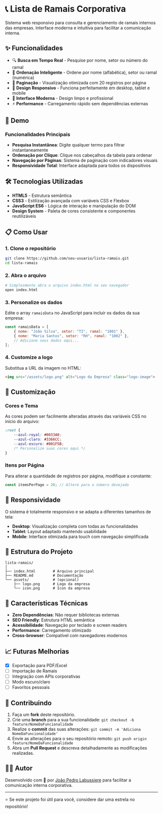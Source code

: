 # 📞 Lista de Ramais Corporativa

Sistema web responsivo para consulta e gerenciamento de ramais internos das empresas. Interface moderna e intuitiva para facilitar a comunicação interna.

## ✨ Funcionalidades

- 🔍 **Busca em Tempo Real** - Pesquise por nome, setor ou número do ramal
- 🔄 **Ordenação Inteligente** - Ordene por nome (alfabética), setor ou ramal (numérica)
- 📄 **Paginação** - Visualização otimizada com 20 registros por página
- 📱 **Design Responsivo** - Funciona perfeitamente em desktop, tablet e mobile
- 🎨 **Interface Moderna** - Design limpo e profissional
- ⚡ **Performance** - Carregamento rápido sem dependências externas

## 🚀 Demo

### Funcionalidades Principais
- **Pesquisa Instantânea**: Digite qualquer termo para filtrar instantaneamente
- **Ordenação por Clique**: Clique nos cabeçalhos da tabela para ordenar
- **Navegação por Páginas**: Sistema de paginação com indicadores visuais
- **Responsividade Total**: Interface adaptada para todos os dispositivos

## 🛠️ Tecnologias Utilizadas

- **HTML5** - Estrutura semântica
- **CSS3** - Estilização avançada com variáveis CSS e Flexbox
- **JavaScript ES6** - Lógica de interação e manipulação do DOM
- **Design System** - Paleta de cores consistente e componentes reutilizáveis

## 📋 Como Usar

### 1. Clone o repositório
```bash
git clone https://github.com/seu-usuario/lista-ramais.git
cd lista-ramais
```

### 2. Abra o arquivo
```bash
# Simplesmente abra o arquivo index.html no seu navegador
open index.html
```

### 3. Personalize os dados
Edite o array `ramaisData` no JavaScript para incluir os dados da sua empresa:

```javascript
const ramaisData = [
    { nome: "João Silva", setor: "TI", ramal: "1001" },
    { nome: "Maria Santos", setor: "RH", ramal: "1002" },
    // Adicione seus dados aqui...
];
```

### 4. Customize a logo
Substitua a URL da imagem no HTML:

```html
<img src="/assets/logo.png" alt="Logo da Empresa" class="logo-image">
```

## 🎨 Customização

### Cores e Tema
As cores podem ser facilmente alteradas através das variáveis CSS no início do arquivo:

```css
:root {
    --azul-royal: #0033A0;
    --azul-claro: #3366CC;
    --azul-escuro: #001F5B;
    /* Personalize suas cores aqui */
}
```

### Itens por Página
Para alterar a quantidade de registros por página, modifique a constante:

```javascript
const itemsPerPage = 20; // Altere para o número desejado
```

## 📱 Responsividade

O sistema é totalmente responsivo e se adapta a diferentes tamanhos de tela:

- **Desktop**: Visualização completa com todas as funcionalidades
- **Tablet**: Layout adaptado mantendo usabilidade
- **Mobile**: Interface otimizada para touch com navegação simplificada

## 🔧 Estrutura do Projeto

```
lista-ramais/
│
├── index.html        # Arquivo principal
├── README.md         # Documentação
└── assets/           # (opcional)
    ├── logo.png      # Logo da empresa
    └── icon.png      # Icon da empresa
```

## 🌟 Características Técnicas

- **Zero Dependências**: Não requer bibliotecas externas
- **SEO Friendly**: Estrutura HTML semântica
- **Acessibilidade**: Navegação por teclado e screen readers
- **Performance**: Carregamento otimizado
- **Cross-browser**: Compatível com navegadores modernos

## 📈 Futuras Melhorias

- [x] Exportação para PDF/Excel
- [ ] Importação de Ramais
- [ ] Integração com APIs corporativas
- [ ] Modo escuro/claro
- [ ] Favoritos pessoais

## 🤝 Contribuindo

1. Faça um **fork** deste repositório.
2. Crie uma **branch** para a sua funcionalidade:
   `git checkout -b feature/NomeDaFuncionalidade`
3. Realize o **commit** das suas alterações:
   `git commit -m 'Adiciona NomeDaFuncionalidade'`
4. Envie as alterações para o seu repositório remoto:
   `git push origin feature/NomeDaFuncionalidade`
5. Abra um **Pull Request** e descreva detalhadamente as modificações realizadas.

## 👨‍💻 Autor

Desenvolvido com 💜 por [João Pedro Labussiere](https://www.linkedin.com/in/joaolabussiere/) para facilitar a comunicação interna corporativa.

---

⭐ Se este projeto foi útil para você, considere dar uma estrela no repositório!